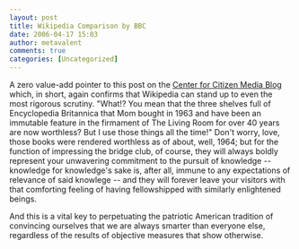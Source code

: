 ```yaml
---
layout: post
title: Wikipedia Comparison by BBC
date: 2006-04-17 15:03
author: metavalent
comments: true
categories: [Uncategorized]
---
```

A zero value-add pointer to this post on the <a href="http://citmedia.org/blog/2006/04/14/wikipedia-comparison-by-bbc/">Center for Citizen Media Blog</a> which, in short, again confirms that Wikipedia can stand up to even the most rigorous scrutiny.  "What!?  You mean that the three shelves full of Encyclopedia Britannica that Mom bought in 1963 and have been an immutable feature in the firmament of The Living Room for over 40 years are now worthless?  But I use those things all the time!"  Don't worry, love, those books were rendered worthless as of about, well, 1964; but for the function of impressing the bridge club, of course, they will always boldly represent your unwavering commitment to the pursuit of knowledge -- knowledge for knowledge's sake is, after all, immune to any expectations of relevance of said knowlege -- and they will forever leave your visitors with that comforting feeling of having fellowshipped with similarly enlightened beings.

And this is a vital key to perpetuating the patriotic American tradition of convincing ourselves that we are always smarter than everyone else, regardless of the results of objective measures that show otherwise.
